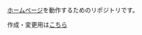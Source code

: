 [ホームページ](https://absolute-value.github.io/)を動作するためのリポジトリです。

作成・変更用は[こちら](https://github.com/Absolute-Value/Portfolio)
